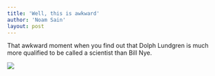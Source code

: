 ```yaml
---
title: 'Well, this is awkward'
author: 'Noam Sain'
layout: post
---
```


That awkward moment when you find out that Dolph Lundgren is much more qualified to be called a scientist than Bill Nye.

![](/assets/2017-04-man-vs-nye-1.jpg)